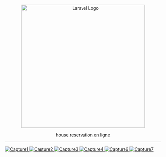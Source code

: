 <p align="center"><a href="https://laravel.com" target="_blank"><img src="https://raw.githubusercontent.com/laravel/art/master/logo-lockup/5%20SVG/2%20CMYK/1%20Full%20Color/laravel-logolockup-cmyk-red.svg" width="400" alt="Laravel Logo"></a></p>
<p align="center"><a href="https://laravel.com" target="_blank">house reservation en ligne </p>
<hr/>

![Capture1](https://github.com/user-attachments/assets/537c41b7-bdbb-45e2-a00c-1f22de875abf)
![Capture2](https://github.com/user-attachments/assets/27350ace-e4eb-4eac-a1fd-2873fe80e598)
![Capture3](https://github.com/user-attachments/assets/2a246033-bed2-43b1-8f46-04b6122dd4d2)
![Capture4](https://github.com/user-attachments/assets/622fec96-1307-4d7f-a6b3-1704ec9fea83)
![Capture6](https://github.com/user-attachments/assets/19d8e1bb-1697-4aae-a0df-ece466b4d57b)
![Capture7](https://github.com/user-attachments/assets/83bc8f70-c348-4545-ab4d-4548390ca8a7)
